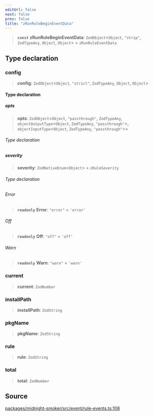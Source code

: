 ```yaml
---
editUrl: false
next: false
prev: false
title: "zRunRuleBeginEventData"
---
```


> **`const`** **zRunRuleBeginEventData**: `ZodObject`\<`Object`, `"strip"`, `ZodTypeAny`, `Object`, `Object`\> = `zRunRuleEventData`

## Type declaration

### config

> **config**: `ZodObject`\<`Object`, `"strict"`, `ZodTypeAny`, `Object`, `Object`\>

#### Type declaration

##### opts

> **opts**: `ZodObject`\<`Object`, `"passthrough"`, `ZodTypeAny`, `objectOutputType`\<`Object`, `ZodTypeAny`, `"passthrough"`\>, `objectInputType`\<`Object`, `ZodTypeAny`, `"passthrough"`\>\>

###### Type declaration

##### severity

> **severity**: `ZodNativeEnum`\<`Object`\> = `zRuleSeverity`

###### Type declaration

###### Error

> **`readonly`** **Error**: `"error"` = `'error'`

###### Off

> **`readonly`** **Off**: `"off"` = `'off'`

###### Warn

> **`readonly`** **Warn**: `"warn"` = `'warn'`

### current

> **current**: `ZodNumber`

### installPath

> **installPath**: `ZodString`

### pkgName

> **pkgName**: `ZodString`

### rule

> **rule**: `ZodString`

### total

> **total**: `ZodNumber`

## Source

[packages/midnight-smoker/src/event/rule-events.ts:108](https://github.com/boneskull/midnight-smoker/blob/417858b/packages/midnight-smoker/src/event/rule-events.ts#L108)
